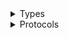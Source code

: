 <details>
<summary>Types</summary>

  - [GreengrassClient](/aws-sdk-swift/reference/0.x/AWSGreengrass/GreengrassClient)
  - [GreengrassClient.GreengrassClientConfiguration](/aws-sdk-swift/reference/0.x/AWSGreengrass/GreengrassClient.GreengrassClientConfiguration)
  - [GreengrassClientLogHandlerFactory](/aws-sdk-swift/reference/0.x/AWSGreengrass/GreengrassClientLogHandlerFactory)
  - [GreengrassClientTypes](/aws-sdk-swift/reference/0.x/AWSGreengrass/GreengrassClientTypes)

</details>

<details>
<summary>Protocols</summary>

  - [GreengrassClientProtocol](/aws-sdk-swift/reference/0.x/AWSGreengrass/GreengrassClientProtocol)

</details>
